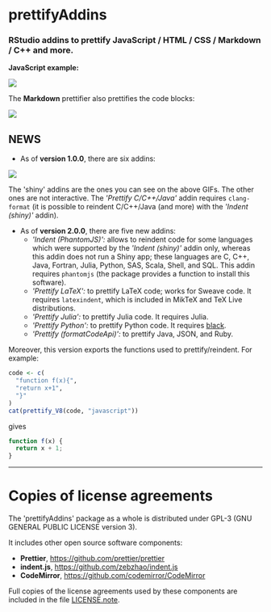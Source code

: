 # **prettifyAddins**

### RStudio addins to prettify JavaScript / HTML / CSS / Markdown / C++ and more.

**JavaScript example:**

![](https://raw.githubusercontent.com/stla/prettifyAddins/master/inst/screenshots/prettifyAddins_js.gif)

The **Markdown** prettifier also prettifies the code blocks:

![](https://raw.githubusercontent.com/stla/prettifyAddins/master/inst/screenshots/prettifyAddins_md.gif)


## NEWS

- As of **version 1.0.0**, there are six addins:

![](https://raw.githubusercontent.com/stla/prettifyAddins/master/inst/screenshots/addins_1-0-0.png)

The 'shiny' addins are the ones you can see on the above GIFs. The other ones 
are not interactive. The *'Prettify C/C++/Java'* addin requires `clang-format` 
(it is possible to reindent C/C++/Java (and more) with the *'Indent (shiny)'* 
addin).

- As of **version 2.0.0**, there are five new addins: 
  - *'Indent (PhantomJS)':* allows to reindent code for some languages which 
  were supported by the *'Indent (shiny)'* addin only, whereas this addin does 
  not run a Shiny app; these languages are C, C++, Java, Fortran, Julia, Python, 
  SAS, Scala, Shell, and SQL. This addin requires `phantomjs` (the package 
  provides a function to install this software).
  - *'Prettify LaTeX':* to prettify LaTeX code; works for Sweave code. It 
  requires `latexindent`, which is included in MikTeX and TeX Live 
  distributions.
  - *'Prettify Julia':* to prettify Julia code. It requires Julia.
  - *'Prettify Python':* to prettify Python code. It requires 
  [black](https://github.com/psf/black).
  - *'Prettify (formatCodeApi)':* to prettify Java, JSON, and Ruby. 

Moreover, this version exports the functions used to prettify/reindent. 
For example:

```r
code <- c(
  "function f(x){",
  "return x+1",
  "}"
)
cat(prettify_V8(code, "javascript"))
```
gives
```js
function f(x) {
  return x + 1;
}
```

___

# __Copies of license agreements__

The 'prettifyAddins' package as a whole is distributed under GPL-3 (GNU
GENERAL PUBLIC LICENSE version 3).

It includes other open source software components:

- **Prettier**, https://github.com/prettier/prettier
- **indent.js**, https://github.com/zebzhao/indent.js
- **CodeMirror**, https://github.com/codemirror/CodeMirror

Full copies of the license agreements used by these components are included
in the file [LICENSE.note](https://github.com/stla/prettifyAddins/blob/master/LICENSE.note).
